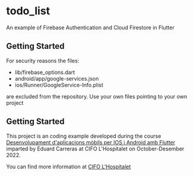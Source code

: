 # todo_list

An example of Firebase Authentication and Cloud Firestore in Flutter

## Getting Started
For security reasons the files:

- lib/firebase_options.dart
- android/app/google-services.json
- ios/Runner/GoogleService-Info.plist

are excluded from the repository. Use your own files pointing to your own project

## Getting Started

This project is an coding example developed during the course
[Desenvolupament d'aplicacions mòbils per IOS i Android amb Flutter](https://serveiocupacio.gencat.cat/ca/soc/com-ens-organitzem/centres-propis-formacio-cifo-cfpa/centres-dinnovacio-i-formacio-ocupacional-cifo/cifo-hospitalet-de-llobregat/detall/FLUTTER-DART-00001)
imparted by Eduard Carreras at CIFO L'Hospitalet on October-Desember 2022.

You can find more information at [CIFO L'Hospitalet](https://cifovirtual.cat/)
